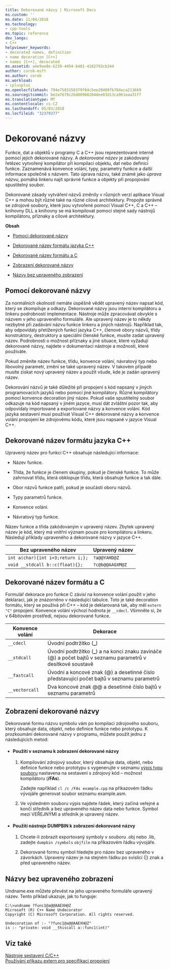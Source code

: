```yaml
---
title: Dekorované názvy | Microsoft Docs
ms.custom: ''
ms.date: 11/04/2016
ms.technology:
- cpp-tools
ms.topic: reference
dev_langs:
- C++
helpviewer_keywords:
- decorated names, definition
- name decoration [C++]
- names [C++], decorated
ms.assetid: a4e9ae8e-b239-4454-b401-4102793cb344
author: corob-msft
ms.author: corob
ms.workload:
- cplusplus
ms.openlocfilehash: 794e7583158379f84c5ee20408fb784aca213669
ms.sourcegitcommit: be2a7679c2bd80968204dee03d13ca961eaa31ff
ms.translationtype: MT
ms.contentlocale: cs-CZ
ms.lasthandoff: 05/03/2018
ms.locfileid: "32379377"
---
```

# <a name="decorated-names"></a>Dekorované názvy
Funkce, dat a objektů v programy C a C++ jsou reprezentované interně pomocí jejich dekorované názvy. A *dekorované název* je zakódovaný řetězec vytvořený kompilátor při kompilaci objektu, dat nebo definici funkce. Zaznamenává konvence volání, typy, parametry funkce a další informace společně s názvem. Tato úprava názvu, také známé jako *úprava názvu*, pomáhá linkeru najít správné funkce a objekty při propojování spustitelný soubor.  
  
 Dekorované zásady vytváření názvů změnily v různých verzí aplikace Visual C++ a mohou být různé také na různé cílové architektury. Propojte správně se zdrojové soubory, které jsou vytvořené pomocí Visual C++, C a C++ – knihovny DLL a knihovny se má kompilovat pomocí stejné sady nástrojů kompilátoru, příznaky a cílové architektury.  
  
 **Obsah**  
  
-   [Pomocí dekorované názvy](#Using)  
  
-   [Dekorované název formátu jazyka C++](#Format)  
  
-   [Dekorované název formátu a C](#FormatC)  
  
-   [Zobrazení dekorované názvy](#Viewing)  
  
-   [Názvy bez upraveného zobrazení](#Undecorated)  
  
##  <a name="Using"></a> Pomocí dekorované názvy  
 Za normálních okolností nemáte úspěšně vědět upravený název napsat kód, který se zkompiluje a odkazy. Dekorované názvy jsou interní kompilátoru a linkeru podrobností implementace. Nástroje může zpracovávat obvykle s názvem v jeho upraveného formuláře. Ale upravený název je to někdy nezbytné při zadávání názvu funkce linkeru a jiných nástrojů. Například tak, aby odpovídaly přetížených funkcí jazyka C++, členové obory názvů, třídy konstruktory, destruktory a speciální členské funkce, musíte zadat upravený název. Podrobnosti o možnost příznaky a jiné situace, které vyžadují dekorované názvy, najdete v dokumentaci nástroje a možnosti, které používáte.  
  
 Pokud změníte název funkce, třídu, konvence volání, návratový typ nebo libovolný parametr, změní se také upravený název. V takovém případě musíte získat nový upravený název a použít všude, kde je zadán upravený název.  
  
 Dekorování názvů je také důležité při propojení s kód napsaný v jiných programovacích jazyků nebo pomocí jiné kompilátory. Různé kompilátory pomocí konvence decoration jiný název. Pokud vaše spustitelný soubor odkazuje na kód napsaný v jiném jazyce, musí dát zvláštní pozor tak, aby odpovídaly importované a exportované názvy a konvence volání. Kód jazyka sestavení musí používat Visual C++ dekorované názvy a konvence volání propojení ke zdrojovému kódu, které jsou napsané v jazyce Visual C++.  
  
##  <a name="Format"></a> Dekorované název formátu jazyka C++  
 Upravený název pro funkci C++ obsahuje následující informace:  
  
-   Název funkce.  
  
-   Třída, že funkce je členem skupiny, pokud je členské funkce. To může zahrnovat třídu, která obklopuje třídu, která obsahuje funkce a tak dále.  
  
-   Obor názvů funkce patří, pokud je součástí oboru názvů.  
  
-   Typy parametrů funkce.  
  
-   Konvence volání.  
  
-   Návratový typ funkce.  
  
 Název funkce a třída zakódovaným v upravený název. Zbytek upravený název je kód, který má vnitřní význam pouze pro kompilátoru a linkeru. Následují příklady upraveného a dekorované názvy v jazyce C++.  
  
|Bez upraveného název|Upravený název|  
|----------------------|--------------------|  
|`int a(char){int i=3;return i;};`|`?a@@YAHD@Z`|  
|`void __stdcall b::c(float){};`|`?c@b@@AAGXM@Z`|  
  
##  <a name="FormatC"></a> Dekorované název formátu a C  
 Formulář dekorace pro funkce C závisí na konvence volání použít v jeho deklaraci, jak je znázorněno v následující tabulce. Toto je také decoration formátu, který se používá při C++ – kód je deklarovaná tak, aby měl `extern "C"` propojení. Konvence volání výchozí hodnota je `__cdecl`. Všimněte si, že v 64bitovém prostředí, nejsou dekorované funkce.  
  
|Konvence volání|Dekorace|  
|------------------------|----------------|  
|`__cdecl`|Úvodní podtržítko (**_**)|  
|`__stdcall`|Úvodní podtržítko (**_**) a na konci znaku zavináče (@) a počet bajtů v seznamu parametrů v desítkové soustavě|  
|`__fastcall`|Úvodní a koncové znak (@) a desetinné číslo představující počet bajtů v seznamu parametrů|  
|`__vectorcall`|Dva koncové znak @@ a desetinné číslo bajtů v seznamu parametrů|  
  
##  <a name="Viewing"></a> Zobrazení dekorované názvy  
 Dekorované formu názvu symbolu vám po kompilaci zdrojového souboru, který obsahuje data, objekt, nebo definice funkce nebo prototypu. K prozkoumání dekorované názvy v programu, můžete použít jednu z následujících metod:  
  
-   #### <a name="to-use-a-listing-to-view-decorated-names"></a>Použití v seznamu k zobrazení dekorované názvy  
  
    1.  Kompilování zdrojový soubor, který obsahuje data, objekt, nebo definice funkce nebo prototypu s vygenerujte v seznamu [výpis typu souboru](../../build/reference/fa-fa-listing-file.md) nastavena na sestavení s zdrojový kód – možnost kompilátoru (**/FAs**).  
  
         Zadejte například `cl /c /FAs example.cpp` na příkazovém řádku vývojáře generovat soubor seznamu example.asm.  
  
    2.  Ve výsledném souboru výpis najdete řádek, který začíná veřejné a končí středník a bez upraveného název data nebo funkce. Symbol mezi VEŘEJNÝMI a středník je upravený název.  
  
-   #### <a name="to-use-dumpbin-to-view-decorated-names"></a>Použití nástroje DUMPBIN k zobrazení dekorované názvy  
  
    1.  Chcete-li zobrazit exportovaný symboly v souboru .obj nebo .lib, zadejte `dumpbin /symbols` `objfile` na příkazovém řádku vývojáře.  
  
    2.  Dekorované formu symbol hledejte pro název bez upraveného v závorkách. Upravený název je na stejném řádku po svislicí (&#124;) znak a před upraveného název.  
  
##  <a name="Undecorated"></a> Názvy bez upraveného zobrazení  
 Undname.exe můžete převést na jeho upraveného formuláře upravený název. Tento příklad ukazuje, jak to funguje:  
  
```  
C:\>undname ?func1@a@@AAEXH@Z  
Microsoft (R) C++ Name Undecorator  
Copyright (C) Microsoft Corporation. All rights reserved.  
  
Undecoration of :- "?func1@a@@AAEXH@Z"  
is :- "private: void __thiscall a::func1(int)"  
```  
  
## <a name="see-also"></a>Viz také  
 [Nástroje sestavení C/C++](../../build/reference/c-cpp-build-tools.md)   
 [Používání příkazu extern pro specifikaci propojení](../../cpp/using-extern-to-specify-linkage.md)